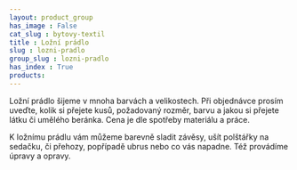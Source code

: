 ```yaml
---
layout: product_group
has_image : False
cat_slug : bytovy-textil
title : Ložní prádlo
slug : lozni-pradlo
group_slug : lozni-pradlo
has_index : True
products:
---
```


Ložní prádlo šijeme v mnoha barvách a velikostech. Při objednávce prosím uveďte, kolik si přejete kusů, požadovaný rozměr, barvu a jakou si přejete látku či umělého beránka. Cena je dle spotřeby materiálu a práce.

K ložnímu prádlu vám můžeme barevně sladit závěsy, ušít polštářky na sedačku, či přehozy, popřípadě ubrus nebo co vás napadne. Též provádíme úpravy a opravy.
